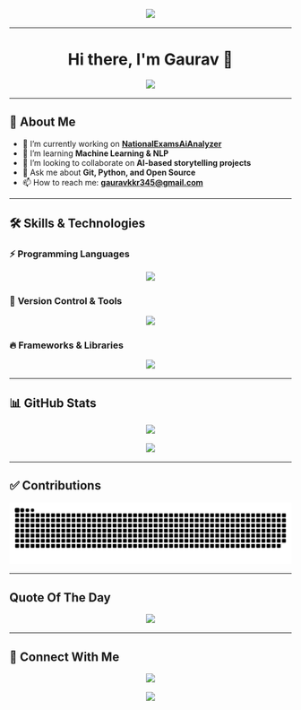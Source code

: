 
<p align="center">
  <img src="https://capsule-render.vercel.app/api?type=waving&color=gradient&height=200&section=header&text=Welcome%20to%20My%20Profile!&fontSize=30&fontAlignY=40" />
</p>

---

<h1 align="center">Hi there, I'm Gaurav 👋</h1>

<p align="center">
  <img src="https://readme-typing-svg.herokuapp.com?color=F75C7E&center=true&vCenter=true&width=500&lines=AI+%7C+ML+Enthusiast;Open+Source+Contributor;Building+Storytelling+AI" />
</p>

---

## 🚀 About Me  
- 🔭 I’m currently working on **[NationalExamsAiAnalyzer](https://github.com/AlphaGaurav13/NationalExamsAiAnalyzer.git)**  
- 🌱 I’m learning **Machine Learning & NLP**  
- 👯 I’m looking to collaborate on **AI-based storytelling projects**  
- 💬 Ask me about **Git, Python, and Open Source**  
- 📫 How to reach me: **gauravkkr345@gmail.com**  

---

## 🛠️ Skills & Technologies  

### ⚡ **Programming Languages**
<p align="center">
  <img src="https://skillicons.dev/icons?i=python,cpp,c,java,php,js" />
</p>

### 📂 **Version Control & Tools**
<p align="center">
  <img src="https://skillicons.dev/icons?i=git,github,vscode,linux" />
</p>

### 🔥 **Frameworks & Libraries**
<p align="center">
  <img src="https://skillicons.dev/icons?i=tensorflow,pytorch" />
</p>

---

## 📊 GitHub Stats  
<p align="center">
  <img src="https://github-readme-stats.vercel.app/api?username=AlphaGaurav13&show_icons=true&theme=radical" />
</p>

<p align="center">
  <img src="https://github-readme-streak-stats.herokuapp.com/?user=AlphaGaurav13&theme=radical" />
</p>

---


## ✅ Contributions 
<p align="center">
  <img src="https://raw.githubusercontent.com/Platane/snk/output/github-contribution-grid-snake.svg" />
</p>

---

## Quote Of The Day
<p align="center">
  <img src="https://quotes-github-readme.vercel.app/api?type=horizontal&theme=radical" />
</p>

---

## 🎯 Connect With Me  
<p align="center">
  <a href="mailto:gauravkkr345@gmail.com">
    <img src="https://img.shields.io/badge/Gmail-D14836?style=for-the-badge&logo=gmail&logoColor=white" />
  </a>
</p>

<p align="center">
  <img src="https://komarev.com/ghpvc/?username=AlphaGaurav13&label=Profile%20Views&color=0e75b6&style=flat" />
</p>



